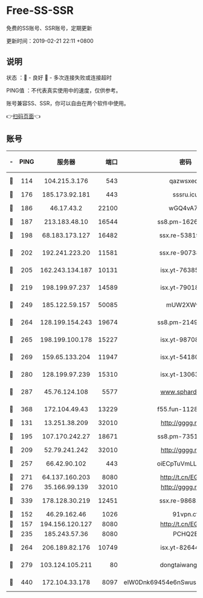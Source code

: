 # Free-SS-SSR

免费的SS账号、SSR账号，定期更新

更新时间：2019-02-21 22:11 +0800

## 说明

状态     ：🙂 - 良好 🙁 - 多次连接失败或连接超时

PING值   ：不代表真实使用中的速度，仅供参考。

账号兼容SS、SSR，你可以自由在两个软件中使用。

👉[扫码页面](https://liesauer.github.io/free-ss-ssr.github.io/)👈

## 账号

|-|PING|服务器|端口|密码|加密方式|区域|
|:----:|:----:|:-----:|-----:|:----:|:----:|:----:|
|🙂|114|104.215.3.176|543|qazwsxedc|aes-256-gcm|JP|
|🙂|176|185.173.92.181|443|sssru.icu|rc4-md5|RU|
|🙂|186|46.17.43.2|22100|wGQ4vA7D|aes-256-gcm|RU|
|🙂|187|213.183.48.10|16544|ss8.pm-16263031|rc4-md5|RU|
|🙂|198|68.183.173.127|16482|ssx.re-53819534|aes-256-cfb|US|
|🙂|202|192.241.223.20|11581|ssx.re-90738026|aes-256-cfb|US|
|🙂|205|162.243.134.187|10131|isx.yt-76385286|aes-256-cfb|US|
|🙂|219|198.199.97.237|14589|isx.yt-79018658|aes-256-cfb|US|
|🙂|249|185.122.59.157|50085|mUW2XWw8|aes-256-cfb|GB|
|🙂|264|128.199.154.243|19674|ss8.pm-21493386|aes-256-cfb|SG|
|🙂|265|198.199.100.178|15227|isx.yt-98708558|aes-256-cfb|US|
|🙂|269|159.65.133.204|11947|isx.yt-54180036|aes-256-cfb|SG|
|🙂|280|128.199.97.239|15310|isx.yt-13063955|aes-256-cfb|SG|
|🙂|287|45.76.124.108|5577|www.sphard.com|aes-256-cfb|AU|
|🙂|368|172.104.49.43|13229|f55.fun-11286035|aes-256-cfb|SG|
|🙂|131|13.251.38.209|32010|http://gggg.rocks|chacha20|SG|
|🙂|195|107.170.242.27|18671|ss8.pm-73518154|aes-256-cfb|US|
|🙂|209|52.79.241.242|32010|http://gggg.rocks|chacha20|KR|
|🙂|257|66.42.90.102|443|oiECpTuVmLLxk4Ts|aes-256-cfb|US|
|🙂|271|64.137.160.203|8080|http://t.cn/EGJIyrl|rc4-md5|CA|
|🙂|276|35.166.99.139|32010|http://gggg.rocks|chacha20|US|
|🙂|339|178.128.30.219|12451|ssx.re-98681435|aes-256-cfb|SG|
|🙁|152|46.29.162.46|1026|91vpn.cf|rc4-md5|RU|
|🙁|157|194.156.120.127|8080|http://t.cn/EGJIyrl|rc4-md5|RU|
|🙁|235|185.243.57.36|8080|PCHQ2E|rc4-md5|US|
|🙁|264|206.189.82.176|10749|isx.yt-82644423|aes-256-cfb|SG|
|🙁|279|103.124.105.211|80|dongtaiwang.com|aes-256-cfb|US|
|🙁|440|172.104.33.178|8097|eIW0Dnk69454e6nSwuspv9DmS201tQ0D|aes-256-cfb|SG|
